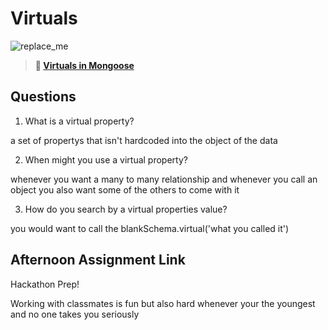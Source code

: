 # Virtuals

![replace_me](https://codeworks.blob.core.windows.net/public/assets/img/illustrations/placeholder.svg)

> **📖 [Virtuals in Mongoose](https://codeworksacademy.com/fs-student-guide/resources/wk5/04-Virtuals)**

## Questions

1. What is a virtual property?

a set of propertys that isn't hardcoded into the object of the data

2. When might you use a virtual property? 

whenever you want a many to many relationship and whenever you call an object you also want some of the others to come with it

3. How do you search by a virtual properties value?

you would want to call the blankSchema.virtual('what you called it')

## Afternoon Assignment Link

Hackathon Prep!

Working with classmates is fun but also hard whenever your the youngest and no one takes you seriously
